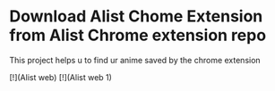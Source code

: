 # Download Alist Chome Extension from Alist Chrome extension repo

This project helps u to find ur anime saved by the chrome extension

 [!](Alist web) [!](Alist web 1)
